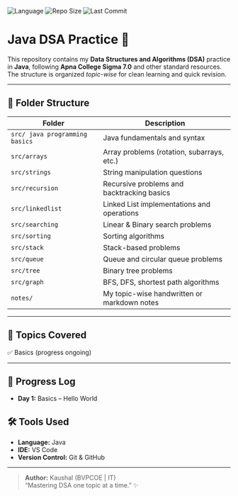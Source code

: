 ![Language](https://img.shields.io/badge/Language-Java-blue)
![Repo Size](https://img.shields.io/github/repo-size/yourusername/DSA-Java)
![Last Commit](https://img.shields.io/github/last-commit/yourusername/DSA-Java)

# Java DSA Practice 🚀

This repository contains my **Data Structures and Algorithms (DSA)** practice in **Java**, following **Apna College Sigma 7.0** and other standard resources.  
The structure is organized *topic-wise* for clean learning and quick revision.

---

## 📁 Folder Structure

| Folder | Description |
|--------|--------------|
| `src/ java programming basics` | Java fundamentals and syntax |
| `src/arrays` | Array problems (rotation, subarrays, etc.) |
| `src/strings` | String manipulation questions |
| `src/recursion` | Recursive problems and backtracking basics |
| `src/linkedlist` | Linked List implementations and operations |
| `src/searching` | Linear & Binary search problems |
| `src/sorting` | Sorting algorithms |
| `src/stack` | Stack-based problems |
| `src/queue` | Queue and circular queue problems |
| `src/tree` | Binary tree problems |
| `src/graph` | BFS, DFS, shortest path algorithms |
| `notes/` | My topic-wise handwritten or markdown notes |

---

## 🧠 Topics Covered
✅ Basics  (progress ongoing)


---

## 📆 Progress Log
- **Day 1:** Basics – Hello World


## 🛠️ Tools Used
- **Language:** Java  
- **IDE:** VS Code  
- **Version Control:** Git & GitHub  

---

> **Author:** Kaushal (BVPCOE | IT)  
> “Mastering DSA one topic at a time.” ✨

